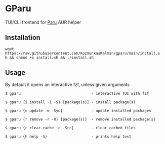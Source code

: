 # GParu

TUI/CLI frontend for [Paru](https://github.com/Morganamilo/paru) AUR helper

## Installation
``wget https://raw.githubusercontent.com/KozmunkasKalman/gparu/main/install.sh && chmod +x install.sh && ./install.sh``

## Usage
By default it opens an interactive fzf, unless given arguments

``$ gparu                                - interactive TUI with fzf``

``$ gparu {i install -i -S} [package(s)] - install package(s)``

``$ gparu {u update -u -Syu}             - update installed packages``

``$ gparu {r remove -r -R} [package(s)]  - remove installed package(s)``

``$ gparu {c clear-cache -c -Scc}        - clear cached files``

``$ gparu {h help -h}                    - prints help text``